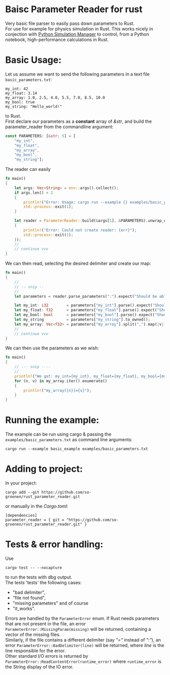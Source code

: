 # Baisc Parameter Reader for rust
Very basic file parser to easily pass down parameters to Rust.<br>
For use for example for physics simulation in Rust. 
This works nicely in conjection with [Python Simulation Manager](https://github.com/so-groenen/python_simulation_manager) to control,
from a Python notebook, high-performance calculations in Rust.<br>

# Basic Usage:
Let us assume we want to send the following parameters in a text file `basic_parameters.txt`:
```
my_int: 42
my_float: 3.14
my_array: 1.0, 2.5, 4.0, 5.5, 7.0, 8.5, 10.0
my_bool: true
my_string: "Hello_world!"
```
to Rust.<br> 
First declare our parameters as a **constant** array of *&str*, and build the parameter_reader from the commandline argument:
```rust
const PARAMETERS: [&str; 5] = [ 
    "my_int",
    "my_float",
    "my_array",
    "my_bool",
    "my_string"];
```

The reader can easily
```rust
fn main()
{
    let args: Vec<String> = env::args().collect();
    if args.len() < 2
    {
        println!("Error: Usage: cargo run --example {} examples/basic_parameters.txt", &args[1]);
        std::process::exit(1);
    }

    let reader = ParameterReader::build(&args[1], &PARAMETERS).unwrap_or_else(|err|
    {
        println!("Error: Could not create reader: {err}");
        std::process::exit(1);
    });
    //
    // continue vvv
}
```

We can then read, selecting the desired delimiter and create our map:
```rust
fn main()
{
    //
    // -- snip --
    // 
    let parameters = reader.parse_parameters(":").expect("Should be able to create parameter map!");

    let my_int: i32        = parameters["my_int"].parse().expect("Should be able to parse int!");
    let my_float: f32      = parameters["my_float"].parse().expect("Should be able to parse my_float!");
    let my_bool: bool      = parameters["my_bool"].parse().expect("Should be able to parse my_bool!");
    let my_string          = parameters["my_string"].to_owned();
    let my_array: Vec<f32> = parameters["my_array"].split(",").map(|v| v.trim().parse().expect("Should be able to parse array")).collect();
    //
    // continue vvv
}
```
We can then use the parameters as we wish:
```rust
fn main()
{
    // --- snip ----
    //
    println!("We got: my_int={my_int}, my_float={my_float}, my_bool={my_bool}, my_string={my_string}, and");
    for (n, v) in my_array.iter().enumerate()
    {
        println!("my_array[{n}]={v}");
    }
}
```

# Running the example:

The example can be run using cargo & passing the ` examples/basic_parameters.txt` as command line arguments:
```
cargo run --example basic_example examples/basic_parameters.txt
```
# Adding to project:

In your project:
```
cargo add --git https://github.com/so-groenen/rust_parameter_reader.git
```
or manually in the *Cargo.toml*:
```
[dependencies]
parameter_reader = { git = "https://github.com/so-groenen/rust_parameter_reader.git" }
```
# Tests & error handling:

Use 
```
cargo test -- --nocapture
```
to run the tests with dbg output. <br> The tests 'tests' the following cases:
* "bad delimiter",
* "file not found",
* "missing parameters"
and of course 
* "it_works".<br> 

Errors are handled by the `ParameterError` enum. If Rust needs parameters that are not present in the file, an error `ParameterError::MissingParam(missing)` will be returned, containing a vector of the missing files.<br>
Similarly, if the file contains a different delimiter (say *"="* instead of *":"*), an error `ParameterError::BadDelimiter(line)` will be returned, where *line* is the line responsible for the error.<br>
Other standard I/O errors is returned by `ParameterError::ReadContentError(runtime_error)` where `runtime_error` is the String display of the IO error.